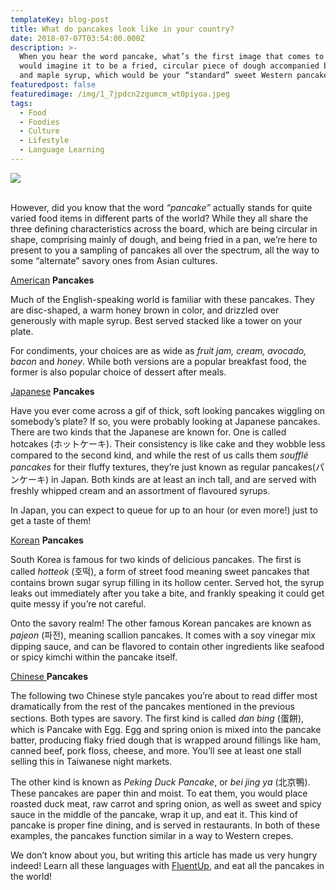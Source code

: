 ```yaml
---
templateKey: blog-post
title: What do pancakes look like in your country?
date: 2018-07-07T03:54:00.000Z
description: >-
  When you hear the word pancake, what’s the first image that comes to mind? I
  would imagine it to be a fried, circular piece of dough accompanied by butter
  and maple syrup, which would be your “standard” sweet Western pancakes. 
featuredpost: false
featuredimage: /img/1_7jpdcn2zgumcm_wt0piyoa.jpeg
tags:
  - Food
  - Foodies
  - Culture
  - Lifestyle
  - Language Learning
---
```

![](/img/1_7jpdcn2zgumcm_wt0piyoa.jpeg)

<br>However, did you know that the word _“pancake”_ actually stands for quite varied food items in different parts of the world? While they all share the three defining characteristics across the board, which are being circular in shape, comprising mainly of dough, and being fried in a pan, we’re here to present to you a sampling of pancakes all over the spectrum, all the way to some “alternate” savory ones from Asian cultures.

[American](https://fluentup.com/search?english) **Pancakes**



Much of the English-speaking world is familiar with these pancakes. They are disc-shaped, a warm honey brown in color, and drizzled over generously with maple syrup. Best served stacked like a tower on your plate.



For condiments, your choices are as wide as _fruit jam, cream, avocado, bacon_ and _honey_. While both versions are a popular breakfast food, the former is also popular choice of dessert after meals.



[Japanese](https://fluentup.com/search?japanese) **Pancakes**



Have you ever come across a gif of thick, soft looking pancakes wiggling on somebody’s plate? If so, you were probably looking at Japanese pancakes. There are two kinds that the Japanese are known for. One is called hotcakes (ホットケーキ). Their consistency is like cake and they wobble less compared to the second kind, and while the rest of us calls them _soufflé pancakes_ for their fluffy textures, they’re just known as regular pancakes(パンケーキ) in Japan. Both kinds are at least an inch tall, and are served with freshly whipped cream and an assortment of flavoured syrups.



In Japan, you can expect to queue for up to an hour (or even more!) just to get a taste of them!



[Korean](https://fluentup.com/search?korean) **Pancakes**



South Korea is famous for two kinds of delicious pancakes. The first is called _hotteok_ (호떡), a form of street food meaning sweet pancakes that contains brown sugar syrup filling in its hollow center. Served hot, the syrup leaks out immediately after you take a bite, and frankly speaking it could get quite messy if you’re not careful.



Onto the savory realm! The other famous Korean pancakes are known as _pajeon_ (파전), meaning scallion pancakes. It comes with a soy vinegar mix dipping sauce, and can be flavored to contain other ingredients like seafood or spicy kimchi within the pancake itself.



[Chinese ](https://fluentup.com/search?chinese)**Pancakes**



The following two Chinese style pancakes you’re about to read differ most dramatically from the rest of the pancakes mentioned in the previous sections. Both types are savory. The first kind is called _dan bing_ (蛋餅), which is Pancake with Egg. Egg and spring onion is mixed into the pancake batter, producing flaky fried dough that is wrapped around fillings like ham, canned beef, pork floss, cheese, and more. You’ll see at least one stall selling this in Taiwanese night markets.



The other kind is known as _Peking Duck Pancake_, or _bei jing ya_ (北京鴨). These pancakes are paper thin and moist. To eat them, you would place roasted duck meat, raw carrot and spring onion, as well as sweet and spicy sauce in the middle of the pancake, wrap it up, and eat it. This kind of pancake is proper fine dining, and is served in restaurants. In both of these examples, the pancakes function similar in a way to Western crepes.



We don’t know about you, but writing this article has made us very hungry indeed! Learn all these languages with [FluentUp](https://fluentup.com/), and eat all the pancakes in the world!
